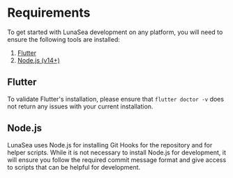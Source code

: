 # Requirements

To get started with LunaSea development on any platform, you will need to ensure the following tools are installed:

1. [Flutter](https://flutter.dev/)
2. [Node.js (v14+)](https://nodejs.org/en/)

## Flutter

To validate Flutter's installation, please ensure that `flutter doctor -v` does not return any issues with your current installation.

## Node.js

LunaSea uses Node.js for installing Git Hooks for the repository and for helper scripts. While it is not necessary to install Node.js for development, it will ensure you follow the required commit message format and give access to scripts that can be helpful for development.
